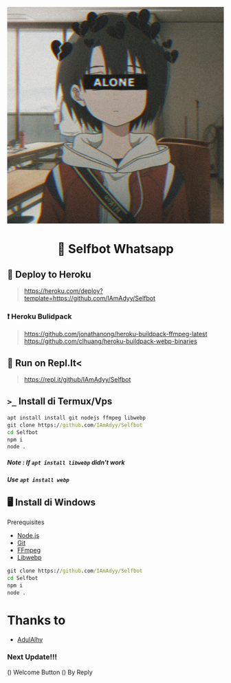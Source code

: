 
![kyaa-onichan](./pic/3775515.jpg)
<h1 align="center">🌹 Selfbot Whatsapp</h1>

## 🔖 Deploy to Heroku
> https://heroku.com/deploy?template=https://github.com/IAmAdyy/Selfbot

### ❗ Heroku Bulidpack
> https://github.com/jonathanong/heroku-buildpack-ffmpeg-latest
> https://github.com/clhuang/heroku-buildpack-webp-binaries

## 🌹 Run on Repl.It<
> https://repl.it/github/IAmAdyy/Selfbot

## `>_` Install di Termux/Vps
```cmd
apt install install git nodejs ffmpeg libwebp
git clone https://github.com/IAmAdyy/Selfbot
cd Selfbot
npm i
node .
```
##### Note : If `apt install libwebp` didn't work
##### Use `apt install webp`


## 🖥️ Install di Windows
 Prerequisites
* [Node.js](https://nodejs.org/en/)
* [Git](https://git-scm.com/downloads)
* [FFmpeg](https://github.com/BtbN/FFmpeg-Builds/releases/download/autobuild-2020-12-08-13-03/ffmpeg-n4.3.1-26-gca55240b8c-win64-gpl-4.3.zip)
* [Libwebp](https://developers.google.com/speed/webp/download)
```cmd
git clone https://github.com/IAmAdyy/Selfbot
cd Selfbot
npm i
node .
```

# Thanks to
- [AdulAlhy](github.com/adulalhy)

### Next Update!!!
() Welcome Button
() By Reply
